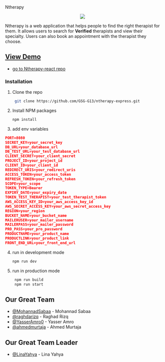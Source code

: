 
Ntherapy 

<p align="center">

<img src="https://imgur.com/AX55kbo.png">

</p>


Ntherapy is a web application that helps people to find the right therapist for them. It allows users to search for **Verified** therapists and view their specialty. Users can also book an appointment with the therapist they choose.
## <a href='https://stunning-meringue-4945ef.netlify.app'>View Demo</a>
-  <a href='https://github.com/YasserAmro0/ntherapy-react'>go to Ntherapy-react repo</a>



### Installation


1. Clone the repo
   ```sh
    git clone https://github.com/GSG-G13/ntherapy-express.git
    ```
2. Install NPM packages
   ```sh
   npm install
   ```
3. add env variables
```JSON
PORT=8080
SECRET_KEY=your_secret_key
DB_URL=your_database_url
DB_TEST_URL=your_test_database_url
CLIENT_SECRET=your_client_secret
PROJECT_ID=your_project_id
CLIENT_ID=your_client_id
REDIRECT_URIS=your_redirect_uris
ACCESS_TOKEN=your_access_token
REFRESH_TOKEN=your_refresh_token
SCOPE=your_scope
TOKEN_TYPE=Bearer
EXPIRY_DATE=your_expiry_date
TOKEN_TEST_THERAPIST=your_test_therapist_token
AWS_ACCESS_KEY_ID=your_aws_access_key_id
AWS_SECRET_ACCESS_KEY=your_aws_secret_access_key
REGION=your_region
BUCKET_NAME=your_bucket_name
MAILERUSER=your_mailer_username
MAILERPASS=your_mailer_password
PRO_PASS=your_pro_password
PRODUCTNAME=your_product_name
PRODUCTLINK=your_product_link
FRONT_END_URL=your_front_end_url
```
4. run in development mode
   ```sh
   npm run dev
   ```
 
5. run in production mode
   ```sh
    npm run build
    npm run start
    ```


## Our Great Team
- [@MohannadSabaa](https://github.com/MohannadSabaa) - Mohannad Sabaa
- [@raghdarizq](https://github.com/raghdarizq)  - Raghad Rizq
- [@YasserAmro0](https://github.com/YasserAmro0) - Yasser Amro
- [@ahmedmurtaja](https://github.com/ahmedmurtaja) - Ahmed Murtaja

## Our Great Team Leader
- [@LinaYahya](https://github.com/LinaYahya) - Lina Yahya 
